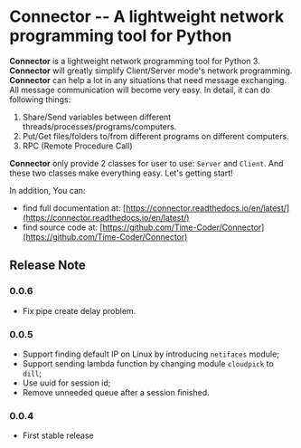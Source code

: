 # Connector -- A lightweight network programming tool for Python

**Connector** is a lightweight network programming tool for Python 3. **Connector** will greatly simplify Client/Server mode's network programming. **Connector** can help a lot in any situations that need message exchanging. All message communication will become very easy. In detail, it can do following things: 

1. Share/Send variables between different threads/processes/programs/computers.
2. Put/Get files/folders to/from different programs on different computers.
3. RPC (Remote Procedure Call)

**Connector** only provide 2 classes for user to use: ``Server`` and ``Client``. And these two classes make everything easy. Let's getting start!

In addition, You can:

* find full documentation at: [https://connector.readthedocs.io/en/latest/](https://connector.readthedocs.io/en/latest/)
* find source code at: [https://github.com/Time-Coder/Connector](https://github.com/Time-Coder/Connector)

## Release Note
### 0.0.6
* Fix pipe create delay problem.
### 0.0.5
* Support finding default IP on Linux by introducing `netifaces` module;
* Support sending lambda function by changing module `cloudpick` to `dill`;
* Use uuid for session id;
* Remove unneeded queue after a session finished.
### 0.0.4
* First stable release